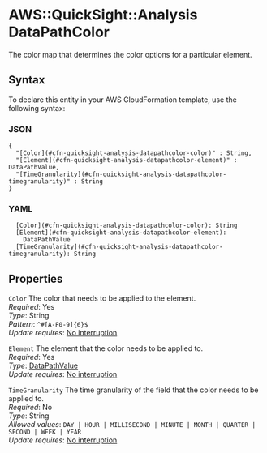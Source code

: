 # AWS::QuickSight::Analysis DataPathColor<a name="aws-properties-quicksight-analysis-datapathcolor"></a>

The color map that determines the color options for a particular element\.

## Syntax<a name="aws-properties-quicksight-analysis-datapathcolor-syntax"></a>

To declare this entity in your AWS CloudFormation template, use the following syntax:

### JSON<a name="aws-properties-quicksight-analysis-datapathcolor-syntax.json"></a>

```
{
  "[Color](#cfn-quicksight-analysis-datapathcolor-color)" : String,
  "[Element](#cfn-quicksight-analysis-datapathcolor-element)" : DataPathValue,
  "[TimeGranularity](#cfn-quicksight-analysis-datapathcolor-timegranularity)" : String
}
```

### YAML<a name="aws-properties-quicksight-analysis-datapathcolor-syntax.yaml"></a>

```
  [Color](#cfn-quicksight-analysis-datapathcolor-color): String
  [Element](#cfn-quicksight-analysis-datapathcolor-element): 
    DataPathValue
  [TimeGranularity](#cfn-quicksight-analysis-datapathcolor-timegranularity): String
```

## Properties<a name="aws-properties-quicksight-analysis-datapathcolor-properties"></a>

`Color`  <a name="cfn-quicksight-analysis-datapathcolor-color"></a>
The color that needs to be applied to the element\.  
*Required*: Yes  
*Type*: String  
*Pattern*: `^#[A-F0-9]{6}$`  
*Update requires*: [No interruption](https://docs.aws.amazon.com/AWSCloudFormation/latest/UserGuide/using-cfn-updating-stacks-update-behaviors.html#update-no-interrupt)

`Element`  <a name="cfn-quicksight-analysis-datapathcolor-element"></a>
The element that the color needs to be applied to\.  
*Required*: Yes  
*Type*: [DataPathValue](aws-properties-quicksight-analysis-datapathvalue.md)  
*Update requires*: [No interruption](https://docs.aws.amazon.com/AWSCloudFormation/latest/UserGuide/using-cfn-updating-stacks-update-behaviors.html#update-no-interrupt)

`TimeGranularity`  <a name="cfn-quicksight-analysis-datapathcolor-timegranularity"></a>
The time granularity of the field that the color needs to be applied to\.  
*Required*: No  
*Type*: String  
*Allowed values*: `DAY | HOUR | MILLISECOND | MINUTE | MONTH | QUARTER | SECOND | WEEK | YEAR`  
*Update requires*: [No interruption](https://docs.aws.amazon.com/AWSCloudFormation/latest/UserGuide/using-cfn-updating-stacks-update-behaviors.html#update-no-interrupt)